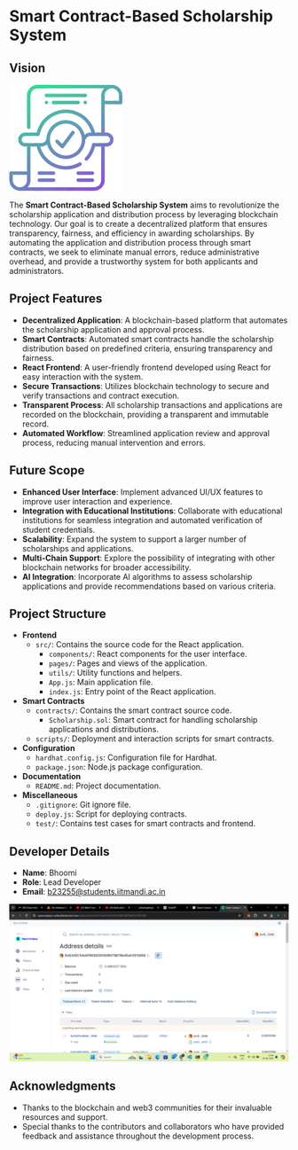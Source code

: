 # Smart Contract-Based Scholarship System

## Vision

![alt-text](image-1.png)

The **Smart Contract-Based Scholarship System** aims to revolutionize the scholarship application and distribution process by leveraging blockchain technology. Our goal is to create a decentralized platform that ensures transparency, fairness, and efficiency in awarding scholarships. By automating the application and distribution process through smart contracts, we seek to eliminate manual errors, reduce administrative overhead, and provide a trustworthy system for both applicants and administrators.

## Project Features

- **Decentralized Application**: A blockchain-based platform that automates the scholarship application and approval process.
- **Smart Contracts**: Automated smart contracts handle the scholarship distribution based on predefined criteria, ensuring transparency and fairness.
- **React Frontend**: A user-friendly frontend developed using React for easy interaction with the system.
- **Secure Transactions**: Utilizes blockchain technology to secure and verify transactions and contract execution.
- **Transparent Process**: All scholarship transactions and applications are recorded on the blockchain, providing a transparent and immutable record.
- **Automated Workflow**: Streamlined application review and approval process, reducing manual intervention and errors.

## Future Scope

- **Enhanced User Interface**: Implement advanced UI/UX features to improve user interaction and experience.
- **Integration with Educational Institutions**: Collaborate with educational institutions for seamless integration and automated verification of student credentials.
- **Scalability**: Expand the system to support a larger number of scholarships and applications.
- **Multi-Chain Support**: Explore the possibility of integrating with other blockchain networks for broader accessibility.
- **AI Integration**: Incorporate AI algorithms to assess scholarship applications and provide recommendations based on various criteria.

## Project Structure

- **Frontend**
  - `src/`: Contains the source code for the React application.
    - `components/`: React components for the user interface.
    - `pages/`: Pages and views of the application.
    - `utils/`: Utility functions and helpers.
    - `App.js`: Main application file.
    - `index.js`: Entry point of the React application.
- **Smart Contracts**
  - `contracts/`: Contains the smart contract source code.
    - `Scholarship.sol`: Smart contract for handling scholarship applications and distributions.
  - `scripts/`: Deployment and interaction scripts for smart contracts.
- **Configuration**
  - `hardhat.config.js`: Configuration file for Hardhat.
  - `package.json`: Node.js package configuration.
- **Documentation**
  - `README.md`: Project documentation.
- **Miscellaneous**
  - `.gitignore`: Git ignore file.
  - `deploy.js`: Script for deploying contracts.
  - `test/`: Contains test cases for smart contracts and frontend.

## Developer Details

- **Name**: Bhoomi
- **Role**: Lead Developer
- **Email**: b23255@students.iitmandi.ac.in

![alt-text](Screenshot.png)

## Acknowledgments

- Thanks to the blockchain and web3 communities for their invaluable resources and support.
- Special thanks to the contributors and collaborators who have provided feedback and assistance throughout the development process.
